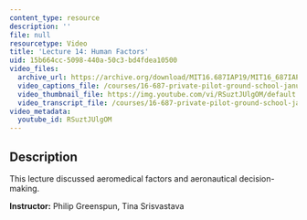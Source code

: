 ```yaml
---
content_type: resource
description: ''
file: null
resourcetype: Video
title: 'Lecture 14: Human Factors'
uid: 15b664cc-5098-440a-50c3-bd4fdea10500
video_files:
  archive_url: https://archive.org/download/MIT16.687IAP19/MIT16_687IAP19_lec14_300k.mp4
  video_captions_file: /courses/16-687-private-pilot-ground-school-january-iap-2019/2a9688c10c9d55789ff11d7ee8f5451f_RSuztJUlgOM.vtt
  video_thumbnail_file: https://img.youtube.com/vi/RSuztJUlgOM/default.jpg
  video_transcript_file: /courses/16-687-private-pilot-ground-school-january-iap-2019/1af32351731f751dbdb9a01c4a58da8d_RSuztJUlgOM.pdf
video_metadata:
  youtube_id: RSuztJUlgOM
---
```


Description
-----------

This lecture discussed aeromedical factors and aeronautical decision-making.

**Instructor:** Philip Greenspun, Tina Srisvastava